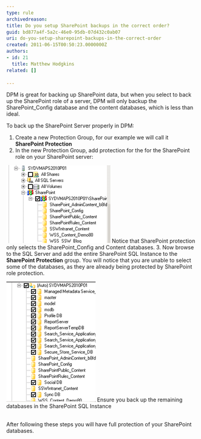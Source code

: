 ```yaml
---
type: rule
archivedreason: 
title: Do you setup SharePoint backups in the correct order?
guid: bd877a4f-5a2c-46e0-95db-07d432c0ab07
uri: do-you-setup-sharepoint-backups-in-the-correct-order
created: 2011-06-15T00:50:23.0000000Z
authors:
- id: 21
  title: Matthew Hodgkins
related: []

---
```


DPM is great for backing up SharePoint data, but when you select to back up the SharePoint role of a server, DPM will only backup the SharePoint\_Config database and the content databases, which is less than ideal.   
<!--endintro-->
 To back up the SharePoint Server properly in DPM: 




1. Create a new Protection Group, for our example we will call it  **SharePoint Protection**
2. In the new Protection Group, add protection for the for the SharePoint role on your SharePoint server:


![](dpm-spcorrectorder-1.png)
<font class="ms-rteCustom-FigureNormal">Notice that SharePoint protection only selects the SharePoint_Config and Content databases.</font>
3. Now browse to the SQL Server and add the entire SharePoint SQL Instance to the  **SharePoint Protection** group. You will notice that you are unable to select some of the databases, as they are already being protected by SharePoint role protection.


![](dpm-spcorrectorder-2.png)
<font class="ms-rteCustom-FigureNormal">Ensure you back up the remaining databases in the SharePoint SQL Instance</font>


<br>After following these steps you will have full protection of your SharePoint databases.
